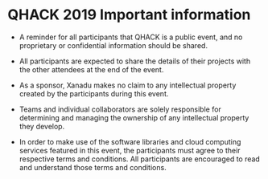 # QHACK 2019 Important information

* A reminder for all participants that QHACK is a public event, and no
  proprietary or confidential information should be shared.

* All participants are expected to share the details of their projects with
  the other attendees at the end of the event.

* As a sponsor, Xanadu makes no claim to any intellectual property created by
  the participants during this event.

* Teams and individual collaborators are solely responsible for determining and
  managing the ownership of any intellectual property they develop.

* In order to make use of the software libraries and cloud computing services
  featured in this event, the participants must agree to their respective terms
  and conditions. All participants are encouraged to read and understand those terms and conditions.
